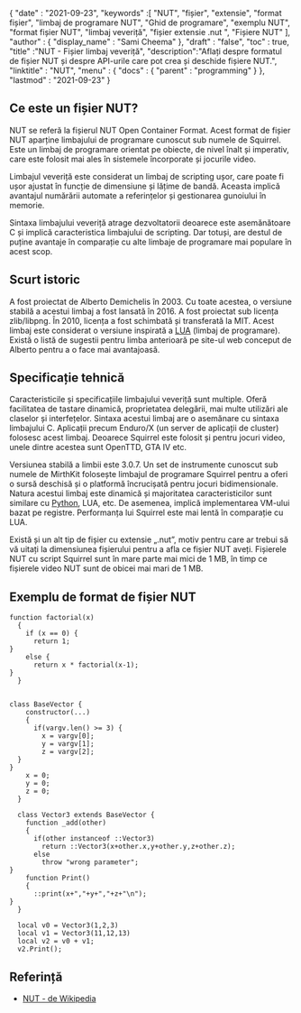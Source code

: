 {
  "date" : "2021-09-23", 
  "keywords" :[ "NUT", "fișier", "extensie", "format fișier", "limbaj de programare NUT", "Ghid de programare", "exemplu NUT", "format fișier NUT", "limbaj veveriță", "fișier extensie .nut ", "Fișiere NUT" ],
  "author" : {
    "display_name" : "Sami Cheema"
},
  "draft" : "false",
  "toc" : true,
  "title" :"NUT - Fișier limbaj veveriță",
  "description":"Aflați despre formatul de fișier NUT și despre API-urile care pot crea și deschide fișiere NUT.",
  "linktitle" : "NUT",
  "menu" : {
    "docs" : {
      "parent" : "programming"
}
},
  "lastmod" : "2021-09-23"
}

## Ce este un fișier NUT?

NUT se referă la fișierul NUT Open Container Format. Acest format de fișier NUT aparține limbajului de programare cunoscut sub numele de Squirrel. Este un limbaj de programare orientat pe obiecte, de nivel înalt și imperativ, care este folosit mai ales în sistemele încorporate și jocurile video.

Limbajul veveriță este considerat un limbaj de scripting ușor, care poate fi ușor ajustat în funcție de dimensiune și lățime de bandă. Aceasta implică avantajul numărării automate a referințelor și gestionarea gunoiului în memorie.

Sintaxa limbajului veveriță atrage dezvoltatorii deoarece este asemănătoare C și implică caracteristica limbajului de scripting. Dar totuși, are destul de puține avantaje în comparație cu alte limbaje de programare mai populare în acest scop.



## Scurt istoric ##

A fost proiectat de Alberto Demichelis în 2003. Cu toate acestea, o versiune stabilă a acestui limbaj a fost lansată în 2016. A fost proiectat sub licența zlib/libpng. În 2010, licența a fost schimbată și transferată la MIT. Acest limbaj este considerat o versiune inspirată a [LUA](/ro/programming/lua/) (limbaj de programare). Există o listă de sugestii pentru limba anterioară pe site-ul web conceput de Alberto pentru a o face mai avantajoasă.


## Specificație tehnică ##

Caracteristicile și specificațiile limbajului veveriță sunt multiple. Oferă facilitatea de tastare dinamică, proprietatea delegării, mai multe utilizări ale claselor și interfețelor. Sintaxa acestui limbaj are o asemănare cu sintaxa limbajului C. Aplicații precum Enduro/X (un server de aplicații de cluster) folosesc acest limbaj. Deoarece Squirrel este folosit și pentru jocuri video, unele dintre acestea sunt OpenTTD, GTA IV etc.

Versiunea stabilă a limbii este 3.0.7. Un set de instrumente cunoscut sub numele de MirthKit folosește limbajul de programare Squirrel pentru a oferi o sursă deschisă și o platformă încrucișată pentru jocuri bidimensionale. Natura acestui limbaj este dinamică și majoritatea caracteristicilor sunt similare cu [Python](/ro/programming/py/), LUA, etc. De asemenea, implică implementarea VM-ului bazat pe registre. Performanța lui Squirrel este mai lentă în comparație cu LUA.

Există și un alt tip de fișier cu extensie „.nut”, motiv pentru care ar trebui să vă uitați la dimensiunea fișierului pentru a afla ce fișier NUT aveți. Fișierele NUT cu script Squirrel sunt în mare parte mai mici de 1 MB, în timp ce fișierele video NUT sunt de obicei mai mari de 1 MB.


## Exemplu de format de fișier NUT ##

```
function factorial(x)
  {
    if (x == 0) {
      return 1;
}
    else {
      return x * factorial(x-1);
}
  }
```

```

class BaseVector {
    constructor(...)
    {
      if(vargv.len() >= 3) {
        x = vargv[0];
        y = vargv[1];
        z = vargv[2];
  }
}
    x = 0;
    y = 0;
    z = 0;
  }

  class Vector3 extends BaseVector {
    function _add(other)
    {
      if(other instanceof ::Vector3)
        return ::Vector3(x+other.x,y+other.y,z+other.z);
      else
        throw "wrong parameter";
}
    function Print()
    {
      ::print(x+","+y+","+z+"\n");
}
  }

  local v0 = Vector3(1,2,3)
  local v1 = Vector3(11,12,13)
  local v2 = v0 + v1;
  v2.Print();

```

## Referință ##

* [NUT - de Wikipedia](https://en.wikipedia.org/wiki/Squirrel_(programming_language))



